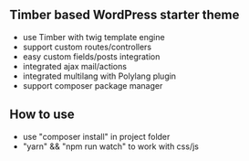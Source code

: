 ## Timber based WordPress starter theme

- use Timber with twig template engine
- support custom routes/controllers
- easy custom fields/posts integration
- integrated ajax mail/actions
- integrated multilang with Polylang plugin
- support composer package manager

## How to use

- use "composer install" in project folder
- "yarn" && "npm run watch" to work with css/js
